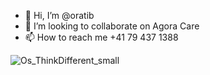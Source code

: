 - 👋 Hi, I’m @oratib
- 💞️ I’m looking to collaborate on Agora Care
- 📫 How to reach me +41 79 437 1388

<!---
oratib/oratib is a ✨ special ✨ repository because its `README.md` (this file) appears on your GitHub profile.
You can click the Preview link to take a look at your changes.
--->
![Os_ThinkDifferent_small](https://user-images.githubusercontent.com/40994867/159158323-c681ed5d-5c74-4cdc-a6dc-1c0e9bdafedf.jpg)
